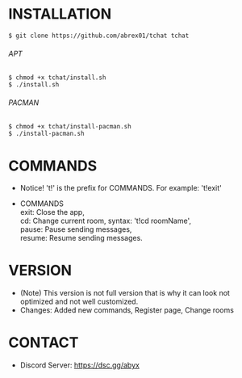 # INSTALLATION
```
$ git clone https://github.com/abrex01/tchat tchat
```
###### APT
```
$ chmod +x tchat/install.sh
$ ./install.sh
```
###### PACMAN
```
$ chmod +x tchat/install-pacman.sh
$ ./install-pacman.sh
```
# COMMANDS

   - Notice! 't!' is the prefix for COMMANDS. For example: 't!exit'

   - COMMANDS  
       exit: Close the app,  
       cd: Change current room, syntax: 't!cd roomName',  
       pause: Pause sending messages,  
       resume: Resume sending messages.

# VERSION

   - (Note) This version is not full version that is why it can look not optimized and not well customized.
   - Changes: Added new commands, Register page, Change rooms


# CONTACT

   - Discord Server: https://dsc.gg/abyx
